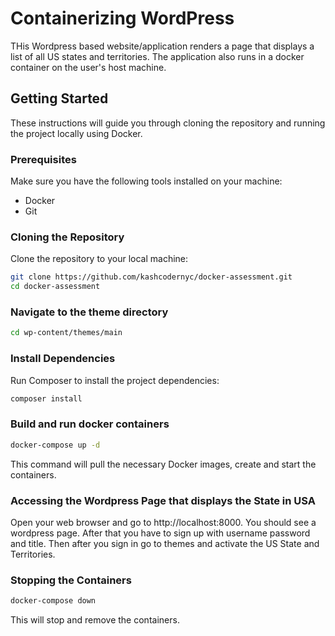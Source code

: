 # Containerizing WordPress 

THis Wordpress based website/application renders a page that displays a list of all US states and territories. The application also runs in a docker container on the user's host machine.

## Getting Started

These instructions will guide you through cloning the repository and running the project locally using Docker.

### Prerequisites

Make sure you have the following tools installed on your machine:

- Docker
- Git

### Cloning the Repository

Clone the repository to your local machine:

```bash
git clone https://github.com/kashcodernyc/docker-assessment.git
cd docker-assessment
```
### Navigate to the theme directory

```bash
cd wp-content/themes/main
```

### Install Dependencies

Run Composer to install the project dependencies:

```bash
composer install
```
### Build and run docker containers

```bash
docker-compose up -d
```
This command will pull the necessary Docker images, create and start the containers.

### Accessing the Wordpress Page that displays the State in USA
Open your web browser and go to http://localhost:8000. You should see a wordpress page.
After that you have to sign up with username password and title. Then after you sign in go to themes and activate the US State and Territories.


### Stopping the Containers

```bash
docker-compose down
```
This will stop and remove the containers.





